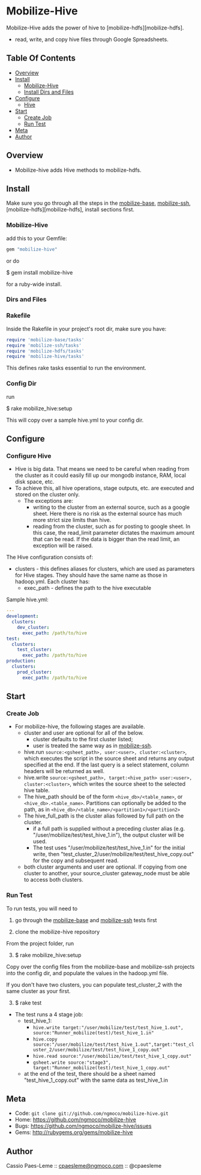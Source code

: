 Mobilize-Hive
===============

Mobilize-Hive adds the power of hive to [mobilize-hdfs][mobilize-hdfs].
* read, write, and copy hive files through Google Spreadsheets.

Table Of Contents
-----------------
* [Overview](#section_Overview)
* [Install](#section_Install)
  * [Mobilize-Hive](#section_Install_Mobilize-Hive)
  * [Install Dirs and Files](#section_Install_Dirs_and_Files)
* [Configure](#section_Configure)
  * [Hive](#section_Configure_Hive)
* [Start](#section_Start)
  * [Create Job](#section_Start_Create_Job)
  * [Run Test](#section_Start_Run_Test)
* [Meta](#section_Meta)
* [Author](#section_Author)

<a name='section_Overview'></a>
Overview
-----------

* Mobilize-hive adds Hive methods to mobilize-hdfs.

<a name='section_Install'></a>
Install
------------

Make sure you go through all the steps in the
[mobilize-base][mobilize-base], 
[mobilize-ssh][mobilize-ssh],
[mobilize-hdfs][mobilize-hdfs],
install sections first.

<a name='section_Install_Mobilize-Hive'></a>
### Mobilize-Hive

add this to your Gemfile:

``` ruby
gem "mobilize-hive"
```

or do

  $ gem install mobilize-hive

for a ruby-wide install.

<a name='section_Install_Dirs_and_Files'></a>
### Dirs and Files

### Rakefile

Inside the Rakefile in your project's root dir, make sure you have:

``` ruby
require 'mobilize-base/tasks'
require 'mobilize-ssh/tasks'
require 'mobilize-hdfs/tasks'
require 'mobilize-hive/tasks'
```

This defines rake tasks essential to run the environment.

### Config Dir

run

  $ rake mobilize_hive:setup

This will copy over a sample hive.yml to your config dir.

<a name='section_Configure'></a>
Configure
------------

<a name='section_Configure_Hive'></a>
### Configure Hive

* Hive is big data. That means we need to be careful when reading from
the cluster as it could easily fill up our mongodb instance, RAM, local disk
space, etc.
* To achieve this, all hive operations, stage outputs, etc. are
executed and stored on the cluster only. 
  * The exceptions are:
    * writing to the cluster from an external source, such as a google
sheet. Here there
is no risk as the external source has much more strict size limits than
hive.
    * reading from the cluster, such as for posting to google sheet. In
this case, the read_limit parameter dictates the maximum amount that can
be read. If the data is bigger than the read limit, an exception will be
raised.

The Hive configuration consists of:
* clusters - this defines aliases for clusters, which are used as
parameters for Hive stages. They should have the same name as those
in hadoop.yml. Each cluster has:
  * exec_path - defines the path to the hive executable

Sample hive.yml:

``` yml
---
development:
  clusters:
    dev_cluster:
      exec_path: /path/to/hive
test:
  clusters:
    test_cluster:
      exec_path: /path/to/hive
production:
  clusters:
    prod_cluster:
      exec_path: /path/to/hive
```

<a name='section_Start'></a>
Start
-----

<a name='section_Start_Create_Job'></a>
### Create Job

* For mobilize-hive, the following stages are available. 
  * cluster and user are optional for all of the below.
    * cluster defaults to the first cluster listed;
    * user is treated the same way as in [mobilize-ssh][mobilize-ssh].
  * hive.run `source:<gsheet_path>, user:<user>, cluster:<cluster>`, which executes the
      script in the source sheet and returns any output specified at the
      end. If the last query is a select statement, column headers will be
      returned as well.
  * hive.write `source:<gsheet_path>, target:<hive_path> user:<user>, cluster:<cluster>`, 
      which writes the source sheet to the selected hive table. 
  * The hive_path should be of the form `<hive_db>/<table_name>`,
or `<hive_db>.<table_name>`.  Partitions can optionally be added to the
path, as in `<hive_db>/<table_name>/<partition1>/<partition2>`
  * The hive_full_path is the cluster alias followed by full path on the cluster. 
    * if a full path is supplied without a preceding cluster alias (e.g. "/user/mobilize/test/test_hive_1.in"), 
      the output cluster will be used.
    * The test uses "/user/mobilize/test/test_hive_1.in" for the initial
write, then "test_cluster_2/user/mobilize/test/test_hive_copy.out" for
the copy and subsequent read.
  * both cluster arguments and user are optional. If copying from
one cluster to another, your source_cluster gateway_node must be able to
access both clusters.

<a name='section_Start_Run_Test'></a>
### Run Test

To run tests, you will need to 

1) go through the [mobilize-base][mobilize-base] and [mobilize-ssh][mobilize-ssh] tests first

2) clone the mobilize-hive repository 

From the project folder, run

3) $ rake mobilize_hive:setup

Copy over the config files from the mobilize-base and mobilize-ssh
projects into the config dir, and populate the values in the hadoop.yml file.

If you don't have two clusters, you can populate test_cluster_2 with the
same cluster as your first.

3) $ rake test

* The test runs a 4 stage job:
  * test_hive_1:
    * `hive.write target:"/user/mobilize/test/test_hive_1.out", source:"Runner_mobilize(test)/test_hive_1.in"`
    * `hive.copy source:"/user/mobilize/test/test_hive_1.out",target:"test_cluster_2/user/mobilize/test/test_hive_1_copy.out"`
    * `hive.read source:"/user/mobilize/test/test_hive_1_copy.out"`
    * `gsheet.write source:"stage3", target:"Runner_mobilize(test)/test_hive_1_copy.out"`
  * at the end of the test, there should be a sheet named "test_hive_1_copy.out" with the same data as test_hive_1.in

<a name='section_Meta'></a>
Meta
----

* Code: `git clone git://github.com/ngmoco/mobilize-hive.git`
* Home: <https://github.com/ngmoco/mobilize-hive>
* Bugs: <https://github.com/ngmoco/mobilize-hive/issues>
* Gems: <http://rubygems.org/gems/mobilize-hive>

<a name='section_Author'></a>
Author
------

Cassio Paes-Leme :: cpaesleme@ngmoco.com :: @cpaesleme

[mobilize-base]: https://github.com/ngmoco/mobilize-base
[mobilize-ssh]: https://github.com/ngmoco/mobilize-ssh
